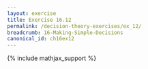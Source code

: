 ```yaml
---
layout: exercise
title: Exercise 16.12
permalink: /decision-theory-exercises/ex_12/
breadcrumb: 16-Making-Simple-Decisions
canonical_id: ch16ex12
---
```


{% include mathjax_support %}
